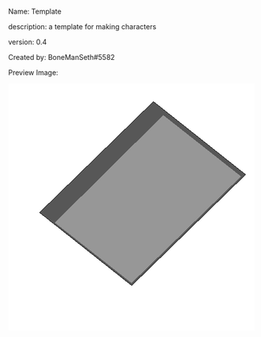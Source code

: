 Name: Template

description: a template for making characters

version: 0.4

Created by: BoneManSeth#5582 

Preview Image:

![TemplatePreview](/Characters/Template%20(Beta)/preview.png)
